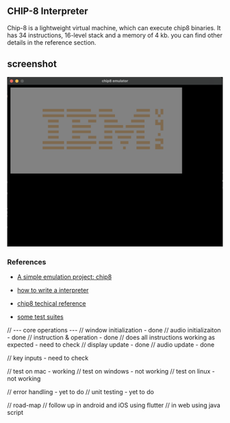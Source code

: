 ## CHIP-8 Interpreter
Chip-8 is a lightweight virtual machine, which can execute chip8 binaries. It has 34 instructions, 16-level stack and a memory of 4 kb. you can find other details in the reference section.

## screenshot
![ibm image](./images/ibm_logo.png)

### References
- [A simple emulation project: chip8](https://multigesture.net/wp-content/uploads/mirror/goldroad/chip8.shtml)

- [how to write a interpreter](https://multigesture.net/articles/how-to-write-an-emulator-chip-8-interpreter/)

- [chip8 techical reference](http://devernay.free.fr/hacks/chip8/C8TECH10.HTM)

- [some test suites](https://github.com/Timendus/chip8-test-suite)

// --- core operations ---
// window initialization - done
// audio initializaiton - done
// instruction & operation - done
// does all instructions working as expected -  need to check
// display update - done
// audio update - done

// key inputs - need to check

// test on mac - working
// test on windows - not working
// test on linux - not working

// error handling - yet to do
// unit testing - yet to do

// road-map
// follow up in android and iOS using flutter
// in web using java script
